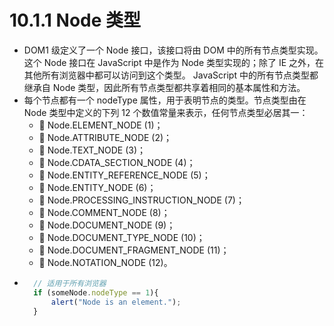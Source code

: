 # 10.1.1 Node 类型
- DOM1 级定义了一个 Node 接口，该接口将由 DOM 中的所有节点类型实现。这个 Node 接口在
  JavaScript 中是作为 Node 类型实现的；除了 IE 之外，在其他所有浏览器中都可以访问到这个类型。
  JavaScript 中的所有节点类型都继承自 Node 类型，因此所有节点类型都共享着相同的基本属性和方法。
- 每个节点都有一个 nodeType 属性，用于表明节点的类型。节点类型由在 Node 类型中定义的下列
  12 个数值常量来表示，任何节点类型必居其一：
    +  Node.ELEMENT_NODE (1)；
    +  Node.ATTRIBUTE_NODE (2)；
    +  Node.TEXT_NODE (3)；
    +  Node.CDATA_SECTION_NODE (4)；
    +  Node.ENTITY_REFERENCE_NODE (5)；
    +  Node.ENTITY_NODE (6)；
    +  Node.PROCESSING_INSTRUCTION_NODE (7)；
    +  Node.COMMENT_NODE (8)；
    +  Node.DOCUMENT_NODE (9)；
    +  Node.DOCUMENT_TYPE_NODE (10)；
    +  Node.DOCUMENT_FRAGMENT_NODE (11)；
    +  Node.NOTATION_NODE (12)。
- ```javascript
    // 适用于所有浏览器
    if (someNode.nodeType == 1){
        alert("Node is an element.");
    }
  ```

